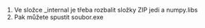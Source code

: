 1. Ve složce _internal je třeba rozbalit složky ZIP jedi a numpy.libs
2. Pak můžete spustit soubor.exe
